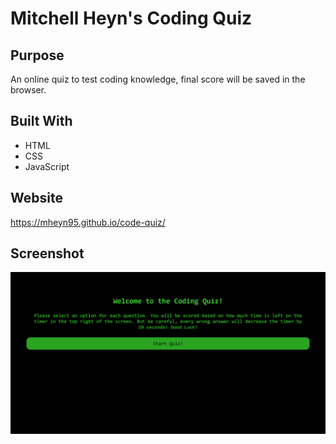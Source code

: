 # Mitchell Heyn's Coding Quiz

## Purpose
An online quiz to test coding knowledge, final score will be saved in the browser.

## Built With
* HTML
* CSS
* JavaScript

## Website
https://mheyn95.github.io/code-quiz/

## Screenshot
![Quiz Screen Shot](./assets/images/screenshot.png "Quiz Screen Shot")
